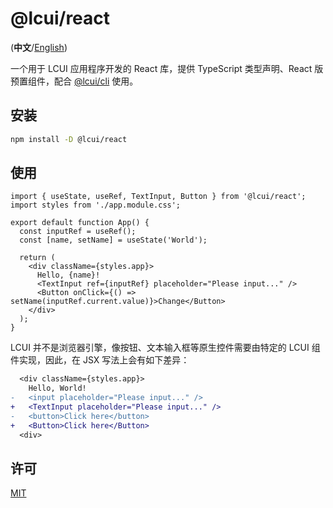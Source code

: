 # @lcui/react

(**中文**/[English](README.md))

一个用于 LCUI 应用程序开发的 React 库，提供 TypeScript 类型声明、React 版预置组件，配合 [@lcui/cli](https://gitee.com/lcui-dev/lcui-cli) 使用。

## 安装

```sh
npm install -D @lcui/react
```

## 使用

```tsx
import { useState, useRef, TextInput, Button } from '@lcui/react';
import styles from './app.module.css';

export default function App() {
  const inputRef = useRef();
  const [name, setName] = useState('World');

  return (
    <div className={styles.app}>
      Hello, {name}!
      <TextInput ref={inputRef} placeholder="Please input..." />
      <Button onClick={() => setName(inputRef.current.value)}>Change</Button>
    </div>
  );
}
```

LCUI 并不是浏览器引擎，像按钮、文本输入框等原生控件需要由特定的 LCUI 组件实现，因此，在 JSX 写法上会有如下差异：

```diff
  <div className={styles.app}>
    Hello, World!
-   <input placeholder="Please input..." />
+   <TextInput placeholder="Please input..." />
-   <button>Click here</button>
+   <Button>Click here</Button>
  <div>
```

## 许可

[MIT](./LICENSE)

